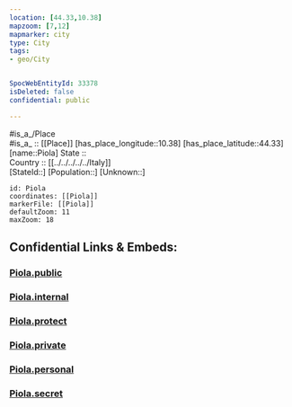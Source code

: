 ```yaml
---
location: [44.33,10.38] 
mapzoom: [7,12] 
mapmarker: city 
type: City
tags:
- geo/City


SpocWebEntityId: 33378
isDeleted: false
confidential: public

---
```

#is_a_/Place  
#is_a_ :: [[Place]] 
[has_place_longitude::10.38] 
[has_place_latitude::44.33] 
[name::Piola] 
State ::  
Country :: [[../../../../../Italy]]  
[StateId::] 
[Population::] 
[Unknown::] 


```leaflet
id: Piola
coordinates: [[Piola]] 
markerFile: [[Piola]] 
defaultZoom: 11 
maxZoom: 18
```


## Confidential Links & Embeds: 

### [Piola.public](/_public/\Earth\Continent\Europe\Europe~South\Italy\regions~Italy\Emilia-Romagna\Reggio_Emilia.Province\CityPiola.public.md) 

### [Piola.internal](/_internal/\Earth\Continent\Europe\Europe~South\Italy\regions~Italy\Emilia-Romagna\Reggio_Emilia.Province\CityPiola.internal.md) 

### [Piola.protect](/_protect/\Earth\Continent\Europe\Europe~South\Italy\regions~Italy\Emilia-Romagna\Reggio_Emilia.Province\CityPiola.protect.md) 

### [Piola.private](/_private/\Earth\Continent\Europe\Europe~South\Italy\regions~Italy\Emilia-Romagna\Reggio_Emilia.Province\CityPiola.private.md) 

### [Piola.personal](/_personal/\Earth\Continent\Europe\Europe~South\Italy\regions~Italy\Emilia-Romagna\Reggio_Emilia.Province\CityPiola.personal.md) 

### [Piola.secret](/_secret/\Earth\Continent\Europe\Europe~South\Italy\regions~Italy\Emilia-Romagna\Reggio_Emilia.Province\CityPiola.secret.md)


